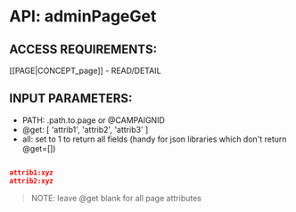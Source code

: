 # API: adminPageGet


## ACCESS REQUIREMENTS: ##
[[PAGE|CONCEPT_page]] - READ/DETAIL




## INPUT PARAMETERS: ##
  * PATH:  .path.to.page or @CAMPAIGNID
  * @get:  [ 'attrib1', 'attrib2', 'attrib3' ]
  * all:  set to 1 to return all fields (handy for json libraries which don't return @get=[]) 

```json

attrib1:xyz
attrib2:xyz
```

> NOTE:
> leave @get blank for all page attributes
> 
